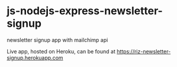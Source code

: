 # js-nodejs-express-newsletter-signup
newsletter signup app with mailchimp api

Live app, hosted on Heroku, can be found at https://riz-newsletter-signup.herokuapp.com
